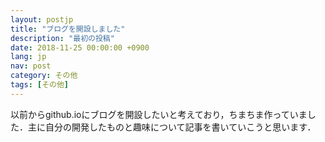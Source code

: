 ```yaml
---
layout: postjp
title: "ブログを開設しました"
description: "最初の投稿"
date: 2018-11-25 00:00:00 +0900
lang: jp
nav: post
category: その他
tags: [その他]
---
```


以前からgithub.ioにブログを開設したいと考えており，ちまちま作っていました．主に自分の開発したものと趣味について記事を書いていこうと思います．

